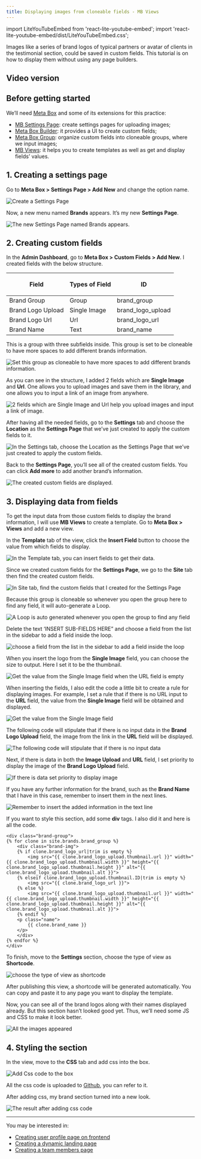```yaml
---
title: Displaying images from cloneable fields - MB Views
---
```


import LiteYouTubeEmbed from 'react-lite-youtube-embed';
import 'react-lite-youtube-embed/dist/LiteYouTubeEmbed.css';

Images like a series of brand logos of typical partners or avatar of clients in the testimonial section, could be saved in custom fields. This tutorial is on how to display them without using any page builders.

## Video version

<LiteYouTubeEmbed id='nteLH6DDKSI' />

## Before getting started

We’ll need [Meta Box](https://metabox.io) and some of its extensions for this practice:

* [MB Settings Page](https://metabox.io/plugins/mb-settings-page/?swcfpc=1): create settings pages for uploading images;
* [Meta Box Builder](https://metabox.io/plugins/meta-box-builder/?swcfpc=1): it provides a UI to create custom fields;
* [Meta Box Group](https://metabox.io/plugins/meta-box-group/?swcfpc=1): organize custom fields into cloneable groups, where we input images;
* [MB Views](https://metabox.io/plugins/mb-views/?swcfpc=1): it helps you to create templates as well as get and display fields’ values.

## 1. Creating a settings page

Go to **Meta Box > Settings Page > Add New** and change the option name.

![Create a Settings Page](https://i.imgur.com/xj8IOWJ.png)

Now, a new menu named **Brands** appears. It’s my new **Settings Page**.

![The new Settings Page named Brands appears.](https://i.imgur.com/U4H4ELu.png)

## 2. Creating custom fields

In the **Admin Dashboard**, go to **Meta Box > Custom Fields > Add New**. I created fields with the below structure.

<table>
<thead>
<tr>
<th>

**Field**

</th>
<th>

**Types of Field**

</th>
<th>

**ID**

</th>
</tr>
</thead>
<tbody>
<tr>
<td>Brand Group</td>
<td>Group</td>
<td>brand_group</td>
</tr>
<tr>
<td>Brand Logo Upload</td>
<td>Single Image</td>
<td>brand_logo_upload</td>
</tr>
<tr>
<td>Brand Logo Url</td>
<td>Url</td>
<td>brand_logo_url</td>
</tr>
<tr>
<td>Brand Name</td>
<td>Text</td>
<td>brand_name</td>
</tr>
</tbody>
</table>


This is a group with three subfields inside. This group is set to be cloneable to have more spaces to add different brands information.

![Set this group as cloneable to have more spaces to add different brands information.](https://i.imgur.com/Hi033mY.png)

As you can see in the structure, I added 2 fields which are **Single Image** and **Url**. One allows you to upload images and save them in the library, and one allows you to input a link of an image from anywhere.

![2 fields which are Single Image and Url help you upload images and input a link of image.](https://i.imgur.com/dmaPInv.png)

After having all the needed fields, go to the **Settings** tab and choose the **Location** as the **Settings Page** that we’ve just created to apply the custom fields to it.

![In the Settings tab, choose the Location as the Settings Page that we’ve just created to apply the custom fields.](https://i.imgur.com/MHr0exH.png)

Back to the **Settings Page**, you’ll see all of the created custom fields. You can click **Add more** to add another brand’s information.

![The created custom fields are displayed.](https://i.imgur.com/4JJ0nEh.png)

## 3. Displaying data from fields

To get the input data from those custom fields to display the brand information, I will use **MB Views** to create a template. Go to **Meta Box > Views** and add a new view.

In the **Template** tab of the view, click the **Insert Field** button to choose the value from which fields to display.

![In the Template tab, you can insert fields to get their data.](https://i.imgur.com/2aD8XWb.png)

Since we created custom fields for the **Settings Page**, we go to the **Site** tab then find the created custom fields.

![In Site tab, find the custom fields that I created for the Settings Page](https://i.imgur.com/mJIBoAZ.png)

Because this group is cloneable so whenever you open the group here to find any field, it will auto-generate a Loop.

![A Loop is auto generated whenever you open the group to find any field](https://i.imgur.com/SLlnKl4.png)

Delete the text ‘INSERT SUB-FIELDS HERE” and choose a field from the list in the sidebar to add a field inside the loop.

![choose a field from the list in the sidebar to add a field inside the loop](https://i.imgur.com/HPXAk4U.gif)

When you insert the logo from the **Single Image** field, you can choose the size to output. Here I set it to be the thumbnail.

![Get the value from the Single Image field when the URL field is empty](https://i.imgur.com/A9VwBOb.png)

When inserting the fields, I also edit the code a little bit to create a rule for displaying images. For example, I set a rule that if there is no URL input to the **URL** field, the value from the **Single Image** field will be obtained and displayed.

![Get the value from the Single Image field](https://i.imgur.com/ndDjfEa.png)

The following code will stipulate that if there is no input data in the **Brand Logo Upload** field, the image from the link in the **URL** field will be displayed.

![The following code will stipulate that if there is no input data](https://i.imgur.com/Xro7EVw.png)

Next, if there is data in both the **Image Upload** and **URL** field, I set priority to display the image of the **Brand Logo Upload** field.

![If there is data set priority to display image](https://i.imgur.com/2YUI1Vy.png)

If you have any further information for the brand, such as the **Brand Name** that I have in this case, remember to insert them in the next lines.

![Remember to insert the added information in the text line](https://i.imgur.com/m4VWKZB.png)

If you want to style this section, add some **div** tags. I also did it and here is all the code.

```
<div class="brand-group">
{% for clone in site.brands.brand_group %}
    <div class="brand-img">
    {% if clone.brand_logo_url|trim is empty %}
        <img src="{{ clone.brand_logo_upload.thumbnail.url }}" width="{{ clone.brand_logo_upload.thumbnail.width }}" height="{{ clone.brand_logo_upload.thumbnail.height }}" alt="{{ clone.brand_logo_upload.thumbnail.alt }}">
    {% elseif clone.brand_logo_upload.thumbnail.ID|trim is empty %}
        <img src="{{ clone.brand_logo_url }}">
    {% else %}
        <img src="{{ clone.brand_logo_upload.thumbnail.url }}" width="{{ clone.brand_logo_upload.thumbnail.width }}" height="{{ clone.brand_logo_upload.thumbnail.height }}" alt="{{ clone.brand_logo_upload.thumbnail.alt }}">
    {% endif %}
    <p class="name">
        {{ clone.brand_name }}
    </p>
    </div>
{% endfor %}
</div>
```
To finish, move to the **Settings** section, choose the type of view as **Shortcode**.

![choose the type of view as shortcode](https://i.imgur.com/nEOIWFM.png)

After publishing this view, a shortcode will be generated automatically. You can copy and paste it to any page you want to display the template.

Now, you can see all of the brand logos along with their names displayed already. But this section hasn’t looked good yet. Thus, we’ll need some JS and CSS to make it look better.

![All the images appeared](https://i.imgur.com/mTWu5xF.gif)

## 4. Styling the section

In the view, move to the **CSS** tab and add css into the box.

![Add Css code to the box](https://i.imgur.com/hUni7yc.png)

All the css code is uploaded to [Github](https://github.com/wpmetabox/tutorials/blob/effb1b8d4729da57bf3fe5ee77dc2fe2827678a7/display-images-from-cloneable-fields-with-Gutenberg/custom.css), you can refer to it.

After adding css, my brand section turned into a new look.

![The result after adding css code](https://i.imgur.com/MQpnntm.png)
 
 ------

You may be interested in: 
* [Creating user profile page on frontend](https://docs.metabox.io/tutorials/create-user-profile-page/)
* [Creating a dynamic landing page](https://docs.metabox.io/tutorials/create-dynamic-landing-page/)
* [Creating a team members page](https://docs.metabox.io/tutorials/create-team-members-page-mb-views/)

